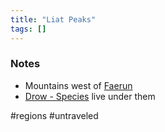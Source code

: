 ```yaml
---
title: "Liat Peaks"
tags: []
---
```


### Notes 

- Mountains west of [Faerun](Faerun)
- [Drow - Species](posts/Species/Drow%20-%20Species.md) live under them

#regions  #untraveled
